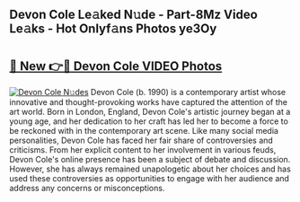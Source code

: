 ## Devon Cole Le𝚊ked N𝚞de - Part-8Mz Video Le𝚊ks - Hot Onlyf𝚊ns Photos ye3Oy

# <h2><a href="http://ac4508.deff.icu/?id=Devon+Cole">🔗 New 👉🔴 Devon Cole VIDEO Photos</a></h2>

[![Devon Cole N𝚞des](https://i.imgur.com/rIISA9y.gif)](http://ac4508.deff.icu/?id=Devon+Cole)
Devon Cole (b. 1990) is a contemporary artist whose innovative and thought-provoking works have captured the attention of the art world. Born in London, England, Devon Cole's artistic journey began at a young age, and her dedication to her craft has led her to become a force to be reckoned with in the contemporary art scene. Like many social media personalities, Devon Cole has faced her fair share of controversies and criticisms. From her explicit content to her involvement in various feuds, Devon Cole's online presence has been a subject of debate and discussion. However, she has always remained unapologetic about her choices and has used these controversies as opportunities to engage with her audience and address any concerns or misconceptions.
